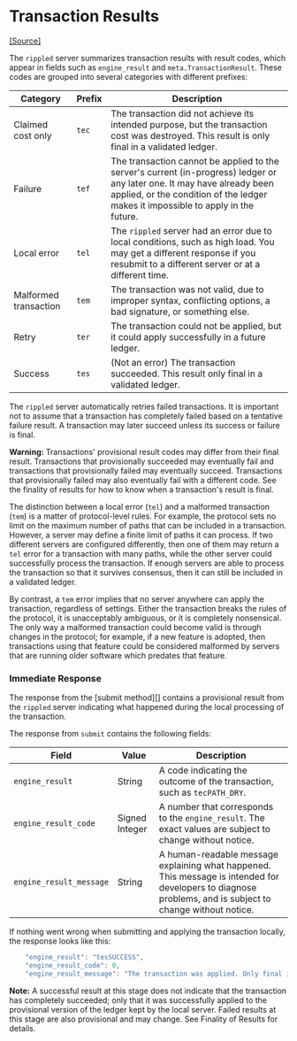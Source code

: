 # Transaction Results

[\[Source\]](https://github.com/ripple/rippled/blob/master/src/ripple/protocol/TER.h)

The `rippled` server summarizes transaction results with result codes, which appear in fields such as `engine_result` and `meta.TransactionResult`. These codes are grouped into several categories with different prefixes:

| Category              | Prefix | Description                                                                                                                                                                                                   |
| --------------------- | ------ | ------------------------------------------------------------------------------------------------------------------------------------------------------------------------------------------------------------- |
| Claimed cost only     | `tec`  | The transaction did not achieve its intended purpose, but the transaction cost was destroyed. This result is only final in a validated ledger.                                                                |
| Failure               | `tef`  | The transaction cannot be applied to the server's current (in-progress) ledger or any later one. It may have already been applied, or the condition of the ledger makes it impossible to apply in the future. |
| Local error           | `tel`  | The `rippled` server had an error due to local conditions, such as high load. You may get a different response if you resubmit to a different server or at a different time.                                  |
| Malformed transaction | `tem`  | The transaction was not valid, due to improper syntax, conflicting options, a bad signature, or something else.                                                                                               |
| Retry                 | `ter`  | The transaction could not be applied, but it could apply successfully in a future ledger.                                                                                                                     |
| Success               | `tes`  | (Not an error) The transaction succeeded. This result only final in a validated ledger.                                                                                                                       |

The `rippled` server automatically retries failed transactions. It is important not to assume that a transaction has completely failed based on a tentative failure result. A transaction may later succeed unless its success or failure is final.

**Warning:** Transactions' provisional result codes may differ from their final result. Transactions that provisionally succeeded may eventually fail and transactions that provisionally failed may eventually succeed. Transactions that provisionally failed may also eventually fail with a different code. See the finality of results for how to know when a transaction's result is final.

The distinction between a local error (`tel`) and a malformed transaction (`tem`) is a matter of protocol-level rules. For example, the protocol sets no limit on the maximum number of paths that can be included in a transaction. However, a server may define a finite limit of paths it can process. If two different servers are configured differently, then one of them may return a `tel` error for a transaction with many paths, while the other server could successfully process the transaction. If enough servers are able to process the transaction so that it survives consensus, then it can still be included in a validated ledger.

By contrast, a `tem` error implies that no server anywhere can apply the transaction, regardless of settings. Either the transaction breaks the rules of the protocol, it is unacceptably ambiguous, or it is completely nonsensical. The only way a malformed transaction could become valid is through changes in the protocol; for example, if a new feature is adopted, then transactions using that feature could be considered malformed by servers that are running older software which predates that feature.

### Immediate Response

The response from the \[submit method]\[] contains a provisional result from the `rippled` server indicating what happened during the local processing of the transaction.

The response from `submit` contains the following fields:

| Field                   | Value          | Description                                                                                                                                               |
| ----------------------- | -------------- | --------------------------------------------------------------------------------------------------------------------------------------------------------- |
| `engine_result`         | String         | A code indicating the outcome of the transaction, such as `tecPATH_DRY`.                                                                                  |
| `engine_result_code`    | Signed Integer | A number that corresponds to the `engine_result`. The exact values are subject to change without notice.                                                  |
| `engine_result_message` | String         | A human-readable message explaining what happened. This message is intended for developers to diagnose problems, and is subject to change without notice. |

If nothing went wrong when submitting and applying the transaction locally, the response looks like this:

```js
    "engine_result": "tesSUCCESS",
    "engine_result_code": 0,
    "engine_result_message": "The transaction was applied. Only final in a validated ledger."
```

**Note:** A successful result at this stage does not indicate that the transaction has completely succeeded; only that it was successfully applied to the provisional version of the ledger kept by the local server. Failed results at this stage are also provisional and may change. See Finality of Results for details.
